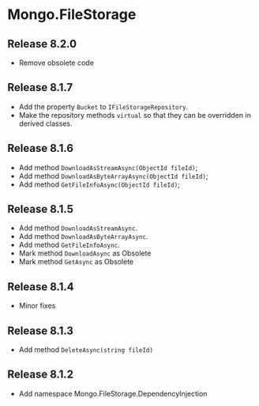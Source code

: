 # Mongo.FileStorage

## Release 8.2.0

- Remove obsolete code

## Release 8.1.7

- Add the property `Bucket` to `IFileStorageRepository`.
- Make the repository methods `virtual` so that they can be overridden in derived classes.

## Release 8.1.6

- Add method `DownloadAsStreamAsync(ObjectId fileId)`;
- Add method `DownloadAsByteArrayAsync(ObjectId fileId)`;
- Add method `GetFileInfoAsync(ObjectId fileId)`;

## Release 8.1.5

- Add method `DownloadAsStreamAsync`.
- Add method `DownloadAsByteArrayAsync`.
- Add method `GetFileInfoAsync`.
- Mark method `DownloadAsync` as Obsolete
- Mark method `GetAsync` as Obsolete

## Release 8.1.4

- Minor fixes

## Release 8.1.3

- Add method `DeleteAsync(string fileId)`

## Release 8.1.2

- Add namespace Mongo.FileStorage.DependencyInjection
